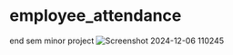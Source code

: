 # employee_attendance
end sem minor project
![Screenshot 2024-12-06 110245](https://github.com/user-attachments/assets/b8c816cd-48da-4ec4-9600-7ff83cd82dc1)
